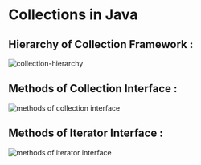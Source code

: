 # Collections in Java

## Hierarchy of Collection Framework :

![collection-hierarchy](https://user-images.githubusercontent.com/2780145/34073817-62945de4-e2c8-11e7-820b-84f9dad32af3.png)

## Methods of Collection Interface :

![methods of collection interface](https://user-images.githubusercontent.com/2780145/34073898-80e77a54-e2ca-11e7-80bc-af34096d5bc6.png)

## Methods of Iterator Interface :

![methods of iterator interface](https://user-images.githubusercontent.com/2780145/34073901-8970bf28-e2ca-11e7-9130-ee270884472c.png)
